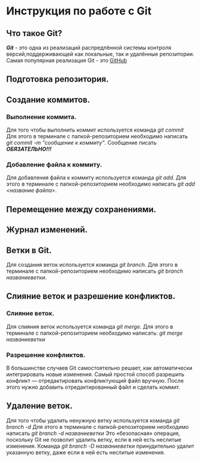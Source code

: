 # Инструкция по работе с Git

## Что такое Git?

***Git*** - это одна из реализаций распредлённой системы контроля версий,поддерживающей как локальные, так и удалённые репозитории. Самая популярная реализация Git - это [GitHub](https://github.com)

## Подготовка репозитория.

## Создание коммитов.

### Выполнение коммита.

Для того чтобы выполнить коммит используется команда *git commit* Для этого в терминале с папкой-репозиторием необходимо написать *git commit -m "сообщение к коммиту"*. Сообщение писать ***ОБЯЗАТЕЛЬНО!!!***

### Добавление файла к коммиту.

Для добавления файла к коммиту используется команда *git add*. Для этого в терминале с папкой-репозиторием необходимо написать *git add <название файла>*.

## Перемещение между сохранениями.

## Журнал изменений.

## Ветки в Git.

Для создания веток используется команда *git branch*. Для этого в терминале с папкой-репозиторием необходимо написать *git branch названиеветки*.

## Слияние веток и разрешение конфликтов.

### Слияние веток.

Для слияния веток используется команда *git merge*. Для этого в терминале с папкой-репозиторием необходимо написать: *git merge названиеветки*

### Разрешение конфликтов. 

В большинстве случаев Git самостоятельно решает, как автоматически интегрировать новые изменения. Самый простой способ разрешить конфликт — отредактировать конфликтующий файл вручную. После этого нужно добавить отредактированный файл и сделать коммит.

## Удаление веток.

Для того чтобы удалить ненужную ветку используется команда *git branch -d* Для этого в терминале с папкой-репозиторием необходимо написать *git branch -d названиеветки* Это «безопасная» операция, поскольку Git не позволит удалить ветку, если в ней есть неслитые изменения. Команда *git branch -D названиеветки* принудительно удалит указанную ветку, даже если в ней есть неслитые изменения.
